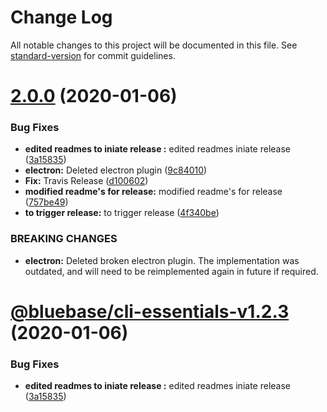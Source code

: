 # Change Log

All notable changes to this project will be documented in this file. See [standard-version](https://github.com/conventional-changelog/standard-version) for commit guidelines.

# [2.0.0](https://github.com/BlueBaseJS/cli/compare/v1.2.2...v2.0.0) (2020-01-06)


### Bug Fixes

* **edited readmes to iniate release :** edited readmes iniate release ([3a15835](https://github.com/BlueBaseJS/cli/commit/3a15835))
* **electron:** Deleted electron plugin ([9c84010](https://github.com/BlueBaseJS/cli/commit/9c84010))
* **Fix:** Travis Release ([d100602](https://github.com/BlueBaseJS/cli/commit/d100602))
* **modified readme's for release:** modified readme's for release ([757be49](https://github.com/BlueBaseJS/cli/commit/757be49))
* **to trigger release:** to trigger release ([4f340be](https://github.com/BlueBaseJS/cli/commit/4f340be))


### BREAKING CHANGES

* **electron:** Deleted broken electron plugin. The implementation was outdated, and will need to be reimplemented again in future if required.



# [@bluebase/cli-essentials-v1.2.3](https://github.com/BlueBaseJS/cli/compare/@bluebase/cli-essentials-v1.2.2...@bluebase/cli-essentials-v1.2.3) (2020-01-06)


### Bug Fixes

* **edited readmes to iniate release :** edited readmes iniate release ([3a15835](https://github.com/BlueBaseJS/cli/commit/3a15835))
